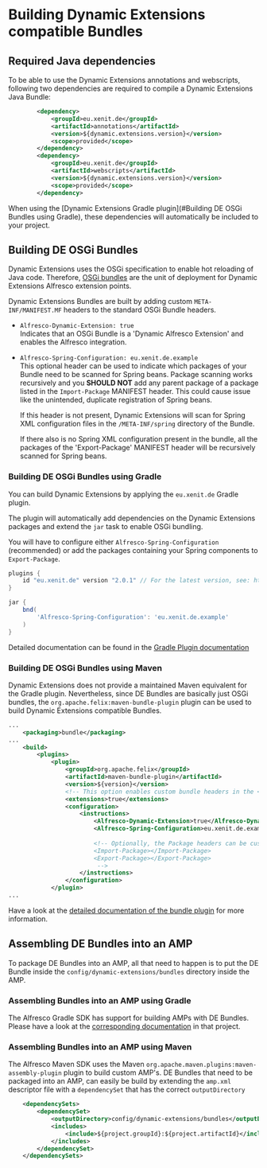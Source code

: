 # Building Dynamic Extensions compatible Bundles

## Required Java dependencies

To be able to use the Dynamic Extensions annotations and webscripts, following two dependencies are required
to compile a Dynamic Extensions Java Bundle:

```xml
        <dependency>
            <groupId>eu.xenit.de</groupId>
            <artifactId>annotations</artifactId>
            <version>${dynamic.extensions.version}</version>
            <scope>provided</scope>
        </dependency>
        <dependency>
            <groupId>eu.xenit.de</groupId>
            <artifactId>webscripts</artifactId>
            <version>${dynamic.extensions.version}</version>
            <scope>provided</scope>
        </dependency>
```

When using the [Dynamic Extensions Gradle plugin](#Building DE OSGi Bundles using Gradle), 
these dependencies will automatically be included to your project.

## Building DE OSGi Bundles

Dynamic Extensions uses the OSGi specification to enable hot reloading of Java 
code. Therefore, [OSGi bundles](https://en.wikipedia.org/wiki/OSGi#Bundles) 
are the unit of deployment for Dynamic Extensions Alfresco extension points.

Dynamic Extensions Bundles are built by adding custom `META-INF/MANIFEST.MF` headers
to the standard OSGi Bundle headers.

* `Alfresco-Dynamic-Extension: true`  
    Indicates that an OSGi Bundle is a 'Dynamic Alfresco Extension' and enables the 
    Alfresco integration.
    
* `Alfresco-Spring-Configuration: eu.xenit.de.example`  
    This optional header can be used to indicate which packages of your Bundle need to be scanned for Spring beans. 
    Package scanning works recursively and you **SHOULD NOT** add any parent package of a package 
    listed in the `Import-Package` MANIFEST header. This could cause issue like the unintended, duplicate 
    registration of Spring beans.
    
    If this header is not present, Dynamic Extensions will scan for Spring XML configuration files in the 
    `/META-INF/spring` directory of the Bundle.
    
    If there also is no Spring XML configuration present in the bundle, all the packages of the 'Export-Package'
    MANIFEST header will be recursively scanned for Spring beans.
    

### Building DE OSGi Bundles using Gradle

You can build Dynamic Extensions by applying the `eu.xenit.de` Gradle plugin.

The plugin will automatically add dependencies on the Dynamic Extensions packages and extend the `jar` task to enable OSGi bundling.

You will have to configure either `Alfresco-Spring-Configuration` (recommended)
or add the packages containing your Spring components to `Export-Package`.

```groovy
plugins {
    id "eu.xenit.de" version "2.0.1" // For the latest version, see: https://plugins.gradle.org/plugin/eu.xenit.de
}

jar {
    bnd(
        'Alfresco-Spring-Configuration': 'eu.xenit.de.example'
    )
}
```

Detailed documentation can be found in the [Gradle Plugin documentation](./Gradle_Plugin.md)

### Building DE OSGi Bundles using Maven

Dynamic Extensions does not provide a maintained Maven equivalent for the Gradle plugin. 
Nevertheless, since DE Bundles are basically just OSGi bundles, the 
`org.apache.felix:maven-bundle-plugin` plugin can be used to build Dynamic Extensions compatible 
Bundles.

```xml
...
    <packaging>bundle</packaging>
...
    <build>
        <plugins>
            <plugin>
                <groupId>org.apache.felix</groupId>
                <artifactId>maven-bundle-plugin</artifactId>
                <version>${version}</version>
                <!-- This option enables custom bundle headers in the <instructions> -->
                <extensions>true</extensions>
                <configuration>
                    <instructions>
                        <Alfresco-Dynamic-Extension>true</Alfresco-Dynamic-Extension>
                        <Alfresco-Spring-Configuration>eu.xenit.de.example</Alfresco-Spring-Configuration>
                        
                        <!-- Optionally, the Package headers can be customized
                        <Import-Package></Import-Package>
                        <Export-Package></Export-Package>                
                         -->
                    </instructions>
                </configuration>
            </plugin>
...
```

Have a look at the [detailed documentation of the bundle plugin](https://felix.apache.org/documentation/subprojects/apache-felix-maven-bundle-plugin-bnd.html)
for more information.

## Assembling DE Bundles into an AMP

To package DE Bundles into an AMP, all that need to happen is to put the DE Bundle inside the 
`config/dynamic-extensions/bundles` directory inside the AMP.

### Assembling Bundles into an AMP using Gradle

The Alfresco Gradle SDK has support for building AMPs with DE Bundles. Please have a look at the 
[corresponding documentation](https://github.com/xenit-eu/alfresco-gradle-sdk#dynamicextension) in that project.

### Assembling Bundles into an AMP using Maven

The Alfresco Maven SDK uses the Maven `org.apache.maven.plugins:maven-assembly-plugin` plugin to build custom 
AMP's. DE Bundles that need to be packaged into an AMP, can easily be build by extending the `amp.xml` 
descriptor file with a `dependencySet` that has the correct `outputDirectory`

```xml
    <dependencySets>
        <dependencySet>
            <outputDirectory>config/dynamic-extensions/bundles</outputDirectory>
            <includes>
                <include>${project.groupId}:${project.artifactId}</include>
            </includes>
        </dependencySet>
    </dependencySets>
```
